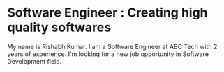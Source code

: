 # Software Engineer : Creating high quality softwares
My name is Rishabh Kumar. I am a Software Engineer at ABC Tech with 2 years of experience.
I'm looking for a new job opportunity in Software Development field.

